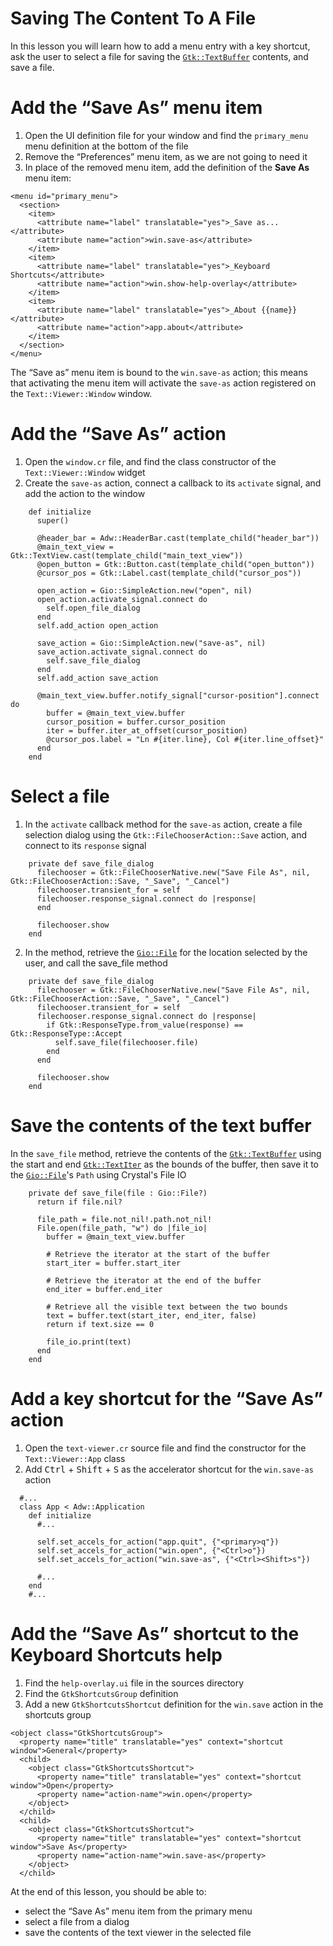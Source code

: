 # Saving The Content To A File

In this lesson you will learn how to add a menu entry with a key shortcut, ask the user to select a file for saving the [`Gtk::TextBuffer`](https://libadwaita.geopjr.dev/docs/Gtk/TextBuffer.html) contents, and save a file.

# Add the “Save As” menu item

1. Open the UI definition file for your window and find the `primary_menu` menu definition at the bottom of the file
2. Remove the “Preferences” menu item, as we are not going to need it
3. In place of the removed menu item, add the definition of the **Save As** menu item:

```xml{3-6}
<menu id="primary_menu">
  <section>
    <item>
      <attribute name="label" translatable="yes">_Save as...</attribute>
      <attribute name="action">win.save-as</attribute>
    </item>
    <item>
      <attribute name="label" translatable="yes">_Keyboard Shortcuts</attribute>
      <attribute name="action">win.show-help-overlay</attribute>
    </item>
    <item>
      <attribute name="label" translatable="yes">_About {{name}}</attribute>
      <attribute name="action">app.about</attribute>
    </item>
  </section>
</menu>
```

The “Save as” menu item is bound to the `win.save-as` action; this means that activating the menu item will activate the `save-as` action registered on the `Text::Viewer::Window` window.

# Add the “Save As” action

1. Open the `window.cr` file, and find the class constructor of the `Text::Viewer::Window` widget
1. Create the `save-as` action, connect a callback to its `activate` signal, and add the action to the window

```crystal{15-19}
    def initialize
      super()

      @header_bar = Adw::HeaderBar.cast(template_child("header_bar"))
      @main_text_view = Gtk::TextView.cast(template_child("main_text_view"))
      @open_button = Gtk::Button.cast(template_child("open_button"))
      @cursor_pos = Gtk::Label.cast(template_child("cursor_pos"))

      open_action = Gio::SimpleAction.new("open", nil)
      open_action.activate_signal.connect do
        self.open_file_dialog
      end
      self.add_action open_action

      save_action = Gio::SimpleAction.new("save-as", nil)
      save_action.activate_signal.connect do
        self.save_file_dialog
      end
      self.add_action save_action

      @main_text_view.buffer.notify_signal["cursor-position"].connect do
        buffer = @main_text_view.buffer
        cursor_position = buffer.cursor_position
        iter = buffer.iter_at_offset(cursor_position)
        @cursor_pos.label = "Ln #{iter.line}, Col #{iter.line_offset}"
      end
    end
```

# Select a file

1. In the `activate` callback method for the `save-as` action, create a file selection dialog using the `Gtk::FileChooserAction::Save` action, and connect to its `response` signal

```crystal
    private def save_file_dialog
      filechooser = Gtk::FileChooserNative.new("Save File As", nil, Gtk::FileChooserAction::Save, "_Save", "_Cancel")
      filechooser.transient_for = self
      filechooser.response_signal.connect do |response|
      end

      filechooser.show
    end
```

2. In the method, retrieve the [`Gio::File`](https://libadwaita.geopjr.dev/docs/Gio/File.html) for the location selected by the user, and call the save_file method

```crystal{5-7}
    private def save_file_dialog
      filechooser = Gtk::FileChooserNative.new("Save File As", nil, Gtk::FileChooserAction::Save, "_Save", "_Cancel")
      filechooser.transient_for = self
      filechooser.response_signal.connect do |response|
        if Gtk::ResponseType.from_value(response) == Gtk::ResponseType::Accept
          self.save_file(filechooser.file)
        end
      end

      filechooser.show
    end
```

# Save the contents of the text buffer

In the `save_file` method, retrieve the contents of the [`Gtk::TextBuffer`](https://libadwaita.geopjr.dev/docs/Gtk/TextBuffer.html) using the start and end [`Gtk::TextIter`](https://libadwaita.geopjr.dev/docs/Gtk/TextIter.html) as the bounds of the buffer, then save it to the [`Gio::File`](https://libadwaita.geopjr.dev/docs/Gio/File.html)'s `Path` using Crystal's File IO

```crystal
    private def save_file(file : Gio::File?)
      return if file.nil?

      file_path = file.not_nil!.path.not_nil!
      File.open(file_path, "w") do |file_io|
        buffer = @main_text_view.buffer

        # Retrieve the iterator at the start of the buffer
        start_iter = buffer.start_iter

        # Retrieve the iterator at the end of the buffer
        end_iter = buffer.end_iter

        # Retrieve all the visible text between the two bounds
        text = buffer.text(start_iter, end_iter, false)
        return if text.size == 0

        file_io.print(text)
      end
    end
```

# Add a key shortcut for the “Save As” action

1. Open the `text-viewer.cr` source file and find the constructor for the `Text::Viewer::App` class
1. Add <kbd>Ctrl</kbd> + <kbd>Shift</kbd> + <kbd>S</kbd> as the accelerator shortcut for the `win.save-as` action

```crystal{8}
  #...
  class App < Adw::Application
    def initialize
      #...

      self.set_accels_for_action("app.quit", {"<primary>q"})
      self.set_accels_for_action("win.open", {"<Ctrl>o"})
      self.set_accels_for_action("win.save-as", {"<Ctrl><Shift>s"})

      #...
    end
    #...
```

# Add the “Save As” shortcut to the Keyboard Shortcuts help

1. Find the `help-overlay.ui` file in the sources directory
1. Find the `GtkShortcutsGroup` definition
1. Add a new `GtkShortcutsShortcut` definition for the `win.save` action in the shortcuts group

```xml{9-14}
<object class="GtkShortcutsGroup">
  <property name="title" translatable="yes" context="shortcut window">General</property>
  <child>
    <object class="GtkShortcutsShortcut">
      <property name="title" translatable="yes" context="shortcut window">Open</property>
      <property name="action-name">win.open</property>
    </object>
  </child>
  <child>
    <object class="GtkShortcutsShortcut">
      <property name="title" translatable="yes" context="shortcut window">Save As</property>
      <property name="action-name">win.save-as</property>
    </object>
  </child>
```

At the end of this lesson, you should be able to:

- select the “Save As” menu item from the primary menu
- select a file from a dialog
- save the contents of the text viewer in the selected file

